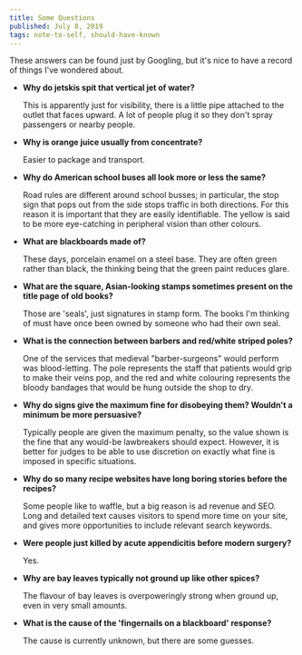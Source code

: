 ```yaml
---
title: Some Questions
published: July 8, 2019
tags: note-to-self, should-have-known
---
```


These answers can be found just by Googling, but it's nice to have a
record of things I've wondered about.

* __Why do jetskis spit that vertical jet of water?__

  This is apparently just for visibility, there is a little pipe
  attached to the outlet that faces upward. A lot of people plug it so
  they don't spray passengers or nearby people.

* __Why is orange juice usually from concentrate?__

  Easier to package and transport.

* __Why do American school buses all look more or less the same?__

  Road rules are different around school busses; in particular, the
  stop sign that pops out from the side stops traffic in both
  directions. For this reason it is important that they are easily
  identifiable. The yellow is said to be more eye-catching in
  peripheral vision than other colours.

* __What are blackboards made of?__

  These days, porcelain enamel on a steel base. They are often green
  rather than black, the thinking being that the green paint reduces
  glare.

* __What are the square, Asian-looking stamps sometimes present on the
  title page of old books?__

  Those are 'seals', just signatures in stamp form. The books I'm
  thinking of must have once been owned by someone who had their own
  seal.

* __What is the connection between barbers and red/white striped
  poles?__

  One of the services that medieval "barber-surgeons" would perform
  was blood-letting. The pole represents the staff that patients would
  grip to make their veins pop, and the red and white colouring
  represents the bloody bandages that would be hung outside the shop
  to dry.

* __Why do signs give the maximum fine for disobeying them? Wouldn't a
  minimum be more persuasive?__

  Typically people are given the maximum penalty, so the value shown
  is the fine that any would-be lawbreakers should expect. However, it
  is better for judges to be able to use discretion on exactly what
  fine is imposed in specific situations.

* __Why do so many recipe websites have long boring stories before the
  recipes?__

  Some people like to waffle, but a big reason is ad revenue and
  SEO. Long and detailed text causes visitors to spend more time on
  your site, and gives more opportunities to include relevant search
  keywords.

* __Were people just killed by acute appendicitis before modern
  surgery?__

  Yes.

* __Why are bay leaves typically not ground up like other spices?__

  The flavour of bay leaves is overpoweringly strong when ground up,
  even in very small amounts.

* __What is the cause of the 'fingernails on a blackboard' response?__

  The cause is currently unknown, but there are some guesses.

  <!-- One hypothesis is that the sound is similar to the alarm call of -->
  <!-- some monkeys and the instinct to cringe dates back to early human -->
  <!-- evolution. Another is that the sound is the ultimate "dissonance", -->
  <!-- and is unpleasant for the same reason that dissonant music is -->
  <!-- unpleasant. -->

  <!-- Interestingly, tests showed that it is the middle frequencies -->
  <!-- (2000Hz to 4000Hz) that cause the instinctive reaction, not the high -->
  <!-- frequencies as one might expect. -->
